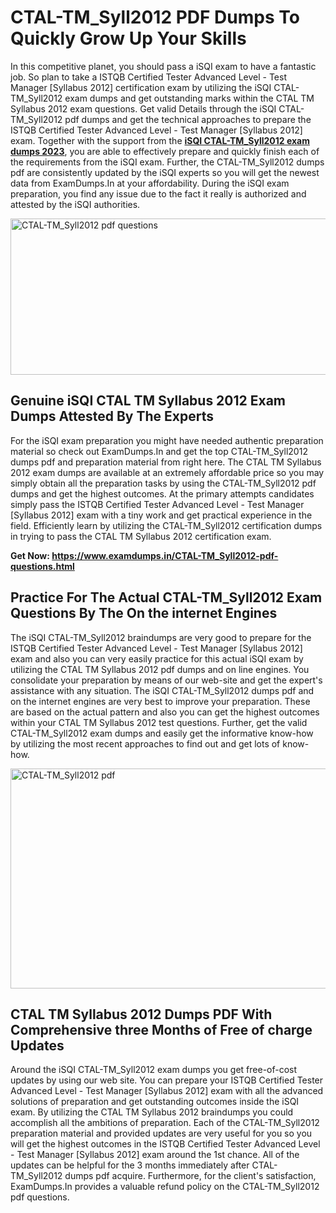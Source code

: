 <h1><strong>CTAL-TM_Syll2012 PDF Dumps To Quickly Grow Up Your Skills</strong></h1>
<p>In this competitive planet, you should pass a iSQI exam to have a fantastic job. So plan to take a ISTQB Certified Tester Advanced Level - Test Manager [Syllabus 2012] certification exam by utilizing the iSQI CTAL-TM_Syll2012 exam dumps and get outstanding marks within the CTAL TM Syllabus 2012 exam questions. Get valid Details through the iSQI CTAL-TM_Syll2012 pdf dumps and get the technical approaches to prepare the ISTQB Certified Tester Advanced Level - Test Manager [Syllabus 2012] exam. Together with the support from the <strong><a href="https://www.examdumps.in/CTAL-TM_Syll2012-pdf-questions.html">iSQI CTAL-TM_Syll2012 exam dumps 2023</a></strong>, you are able to effectively prepare and quickly finish each of the requirements from the iSQI exam. Further, the CTAL-TM_Syll2012 dumps pdf are consistently updated by the iSQI experts so you will get the newest data from ExamDumps.In at your affordability. During the iSQI exam preparation, you find any issue due to the fact it really is authorized and attested by the iSQI authorities.</p>
<p><img src="https://i.ibb.co/zxJwW90/Copy-of-Online-Classes-Twitter-header-post-Made-with-Poster-My-Wall-1.png" alt="CTAL-TM_Syll2012 pdf questions" width="750" height="250" /></p>
<h2><strong>Genuine iSQI CTAL TM Syllabus 2012 Exam Dumps Attested By The Experts</strong></h2>
<p>For the iSQI exam preparation you might have needed authentic preparation material so check out ExamDumps.In and get the top CTAL-TM_Syll2012 dumps pdf and preparation material from right here. The CTAL TM Syllabus 2012 exam dumps are available at an extremely affordable price so you may simply obtain all the preparation tasks by using the CTAL-TM_Syll2012 pdf dumps and get the highest outcomes. At the primary attempts candidates simply pass the ISTQB Certified Tester Advanced Level - Test Manager [Syllabus 2012] exam with a tiny work and get practical experience in the field. Efficiently learn by utilizing the CTAL-TM_Syll2012 certification dumps in trying to pass the CTAL TM Syllabus 2012 certification exam.</p>
<p><strong>Get Now:&nbsp;<a href="https://www.examdumps.in/CTAL-TM_Syll2012-pdf-questions.html">https://www.examdumps.in/CTAL-TM_Syll2012-pdf-questions.html</a></strong></p>
<h2><strong>Practice For The Actual CTAL-TM_Syll2012 Exam Questions By The On the internet Engines</strong></h2>
<p>The iSQI CTAL-TM_Syll2012 braindumps are very good to prepare for the ISTQB Certified Tester Advanced Level - Test Manager [Syllabus 2012] exam and also you can very easily practice for this actual iSQI exam by utilizing the CTAL TM Syllabus 2012 pdf dumps and on line engines. You consolidate your preparation by means of our web-site and get the expert's assistance with any situation. The iSQI CTAL-TM_Syll2012 dumps pdf and on the internet engines are very best to improve your preparation. These are based on the actual pattern and also you can get the highest outcomes within your CTAL TM Syllabus 2012 test questions. Further, get the valid CTAL-TM_Syll2012 exam dumps and easily get the informative know-how by utilizing the most recent approaches to find out and get lots of know-how.</p>
<p><a href="https://www.examdumps.in/CTAL-TM_Syll2012-pdf-questions.html"><img src="https://i.ibb.co/QkNtdwY/Copy-of-Zoom-Online-Classes-Facebook-Share-Po-Made-with-Poster-My-Wall-1.jpg" alt="CTAL-TM_Syll2012 pdf" width="670" height="352" /></a></p>
<h2><strong>CTAL TM Syllabus 2012 Dumps PDF With Comprehensive three Months of Free of charge Updates</strong></h2>
<p>Around the iSQI CTAL-TM_Syll2012 exam dumps you get free-of-cost updates by using our web site. You can prepare your ISTQB Certified Tester Advanced Level - Test Manager [Syllabus 2012] exam with all the advanced solutions of preparation and get outstanding outcomes inside the iSQI exam. By utilizing the CTAL TM Syllabus 2012 braindumps you could accomplish all the ambitions of preparation. Each of the CTAL-TM_Syll2012 preparation material and provided updates are very useful for you so you will get the highest outcomes in the ISTQB Certified Tester Advanced Level - Test Manager [Syllabus 2012] exam around the 1st chance. All of the updates can be helpful for the 3 months immediately after CTAL-TM_Syll2012 dumps pdf acquire. Furthermore, for the client's satisfaction, ExamDumps.In provides a valuable refund policy on the CTAL-TM_Syll2012 pdf questions.</p>
